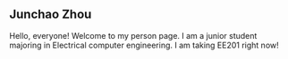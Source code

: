 ## Junchao Zhou
Hello, everyone!
Welcome to my person page.
I am a junior student majoring in Electrical computer engineering. I am taking EE201 right now!
